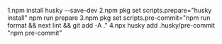 1.npm install husky --save-dev
2.npm pkg set scripts.prepare="husky install"
npm run prepare
3.npm pkg set scripts.pre-commit="npm run format && next lint && git add -A ."
4.npx husky add .husky/pre-commit "npm pre-commit"